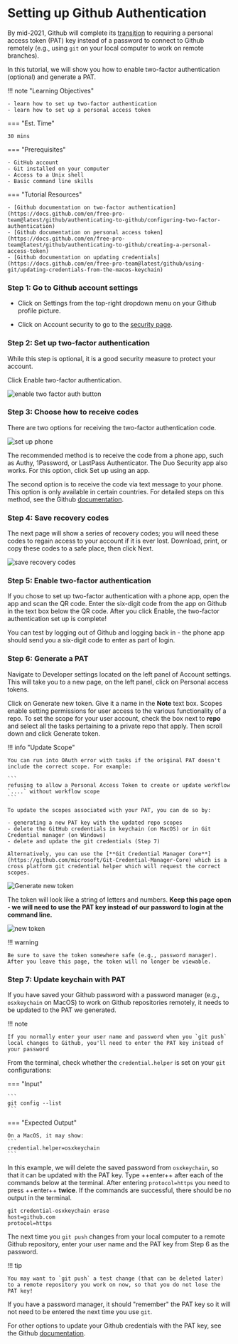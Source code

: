 # Setting up Github Authentication


By mid-2021, Github will complete its [transition](https://github.blog/2020-12-15-token-authentication-requirements-for-git-operations/) to requiring a personal access token (PAT) key instead of a password to connect to Github remotely (e.g., using `git` on your local computer to work on remote branches).

In this tutorial, we will show you how to enable two-factor authentication (optional) and generate a PAT.

!!! note "Learning Objectives"

    - learn how to set up two-factor authentication
    - learn how to set up a personal access token

=== "Est. Time"

    30 mins

=== "Prerequisites"

    - GitHub account
    - Git installed on your computer
    - Access to a Unix shell
    - Basic command line skills

=== "Tutorial Resources"

    - [Github documentation on two-factor authentication](https://docs.github.com/en/free-pro-team@latest/github/authenticating-to-github/configuring-two-factor-authentication)
    - [Github documentation on personal access token](https://docs.github.com/en/free-pro-team@latest/github/authenticating-to-github/creating-a-personal-access-token)
    - [Github documentation on updating credentials](https://docs.github.com/en/free-pro-team@latest/github/using-git/updating-credentials-from-the-macos-keychain)

### Step 1: Go to Github account settings

- Click on <span class="highlight_txt">Settings</span> from the top-right dropdown menu on your Github profile picture.

- Click on <span class="highlight_txt">Account security</span> to go to the [security page](https://github.com/settings/security).

### Step 2: Set up two-factor authentication

While this step is optional, it is a good security measure to protect your account.

Click <span class="highlight_txt">Enable two-factor authentication</span>.

![](./images-github-auth/1-two-factor-auth.png "enable two factor auth button")

### Step 3: Choose how to receive codes

There are two options for receiving the two-factor authentication code.

![](./images-github-auth/2-two-factor-auth-phone-set-up.png "set up phone")

The recommended method is to receive the code from a phone app, such as Authy, 1Password, or LastPass Authenticator. The Duo Security app also works. For this option, click <span class="highlight_txt">Set up using an app</span>.

The second option is to receive the code via text message to your phone. This option is only available in certain countries. For detailed steps on this method, see the Github [documentation](https://docs.github.com/en/free-pro-team@latest/github/authenticating-to-github/configuring-two-factor-authentication#configuring-two-factor-authentication-using-text-messages).

### Step 4: Save recovery codes

The next page will show a series of recovery codes; you will need these codes to regain access to your account if it is ever lost. Download, print, or copy these codes to a safe place, then click <span class="highlight_txt">Next</span>.

![](./images-github-auth/3-save-recovery-codes.png "save recovery codes")

### Step 5: Enable two-factor authentication

If you chose to set up two-factor authentication with a phone app, open the app and scan the QR code. Enter the six-digit code from the app on Github in the text box below the QR code. After you click <span class="highlight_txt">Enable</span>, the two-factor authentication set up is complete!

You can test by logging out of Github and logging back in - the phone app should send you a six-digit code to enter as part of login.

### Step 6: Generate a PAT

Navigate to <span class="highlight_txt">Developer settings</span> located on the left panel of Account settings. This will take you to a new page, on the left panel, click on <span class="highlight_txt">Personal access tokens</span>.

Click on <span class="highlight_txt">Generate new token</span>. Give it a name in the **Note** text box.
Scopes enable setting permissions for user access to the various functionality of a repo. To set the scope for your user account, check the box next to **repo** and select all the tasks pertaining to a private repo that apply. Then scroll down and click <span class="highlight_txt">Generate token</span>.

!!! info "Update Scope"

    You can run into OAuth error with tasks if the original PAT doesn't include the correct scope. For example:

    ```
    refusing to allow a Personal Access Token to create or update workflow `....` without workflow scope
    ```

    To update the scopes associated with your PAT, you can do so by:

    - generating a new PAT key with the updated repo scopes
    - delete the GitHub credentials in keychain (on MacOS) or in Git Credential manager (on Windows)
    - delete and update the git credentials (Step 7)

    Alternatively, you can use the [**Git Credential Manager Core**](https://github.com/microsoft/Git-Credential-Manager-Core) which is a cross platform git credential helper which will request the correct scopes.


![](./images-github-auth/4-generate-pat.png "Generate new token")

The token will look like a string of letters and numbers. **Keep this page open - we will need to use the PAT key instead of our password to login at the command line.**

![](./images-github-auth/5-personal-access-token.png "new token")

!!! warning

    Be sure to save the token somewhere safe (e.g., password manager). After you leave this page, the token will no longer be viewable.

### Step 7: Update keychain with PAT

If you have saved your Github password with a password manager (e.g., `osxkeychain` on MacOS) to work on Github repositories remotely, it needs to be updated to the PAT we generated.

!!! note

    If you normally enter your user name and password when you `git push` local changes to Github, you'll need to enter the PAT key instead of your password

From the terminal, check whether the `credential.helper` is set on your `git` configurations:

=== "Input"

    ```
    git config --list
    ```

=== "Expected Output"

    On a MacOS, it may show:
    ```
    credential.helper=osxkeychain
    ```

In this example, we will delete the saved password from `osxkeychain`, so that it can be updated with the PAT key. Type ++enter++ after each of the commands below at the terminal. After entering `protocol=https` you need to press ++enter++ **twice**. If the commands are successful, there should be no output in the terminal. 

```
git credential-osxkeychain erase
host=github.com
protocol=https
```

The next time you `git push` changes from your local computer to a remote Github repository, enter your user name and the PAT key from Step 6 as the password.

!!! tip

    You may want to `git push` a test change (that can be deleted later) to a remote repository you work on now, so that you do not lose the PAT key!

If you have a password manager, it should "remember" the PAT key so it will not need to be entered the next time you use `git`.

For other options to update your Github credentials with the PAT key, see the Github [documentation](https://docs.github.com/en/free-pro-team@latest/github/using-git/updating-credentials-from-the-macos-keychain).
